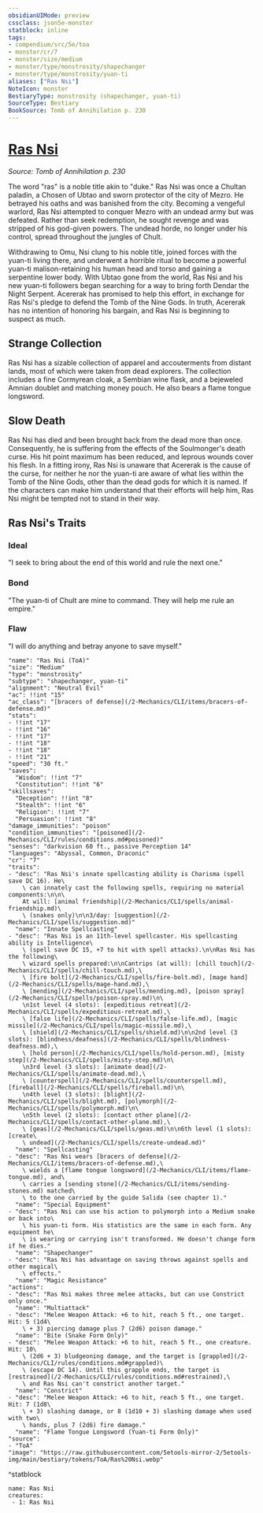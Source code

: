 ```yaml
---
obsidianUIMode: preview
cssclass: json5e-monster
statblock: inline
tags:
- compendium/src/5e/toa
- monster/cr/7
- monster/size/medium
- monster/type/monstrosity/shapechanger
- monster/type/monstrosity/yuan-ti
aliases: ["Ras Nsi"]
NoteIcon: monster
BestiaryType: monstrosity (shapechanger, yuan-ti)
SourceType: Bestiary
BookSource: Tomb of Annihilation p. 230
---
```

# [Ras Nsi](2-Mechanics\CLI\bestiary\npc/ras-nsi-toa.md)
*Source: Tomb of Annihilation p. 230*  

The word "ras" is a noble title akin to "duke." Ras Nsi was once a Chultan paladin, a Chosen of Ubtao and sworn protector of the city of Mezro. He betrayed his oaths and was banished from the city. Becoming a vengeful warlord, Ras Nsi attempted to conquer Mezro with an undead army but was defeated. Rather than seek redemption, he sought revenge and was stripped of his god-given powers. The undead horde, no longer under his control, spread throughout the jungles of Chult.

Withdrawing to Omu, Nsi clung to his noble title, joined forces with the yuan-ti living there, and underwent a horrible ritual to become a powerful yuan-ti malison-retaining his human head and torso and gaining a serpentine lower body. With Ubtao gone from the world, Ras Nsi and his new yuan-ti followers began searching for a way to bring forth Dendar the Night Serpent. Acererak has promised to help this effort, in exchange for Ras Nsi's pledge to defend the Tomb of the Nine Gods. In truth, Acererak has no intention of honoring his bargain, and Ras Nsi is beginning to suspect as much.

## Strange Collection

Ras Nsi has a sizable collection of apparel and accouterments from distant lands, most of which were taken from dead explorers. The collection includes a fine Cormyrean cloak, a Sembian wine flask, and a bejeweled Amnian doublet and matching money pouch. He also bears a flame tongue longsword.

## Slow Death

Ras Nsi has died and been brought back from the dead more than once. Consequently, he is suffering from the effects of the Soulmonger's death curse. His hit point maximum has been reduced, and leprous wounds cover his flesh. In a fitting irony, Ras Nsi is unaware that Acererak is the cause of the curse, for neither he nor the yuan-ti are aware of what lies within the Tomb of the Nine Gods, other than the dead gods for which it is named. If the characters can make him understand that their efforts will help him, Ras Nsi might be tempted not to stand in their way.

## Ras Nsi's Traits

### Ideal

"I seek to bring about the end of this world and rule the next one."

### Bond

"The yuan-ti of Chult are mine to command. They will help me rule an empire."

### Flaw

"I will do anything and betray anyone to save myself."

```statblock
"name": "Ras Nsi (ToA)"
"size": "Medium"
"type": "monstrosity"
"subtype": "shapechanger, yuan-ti"
"alignment": "Neutral Evil"
"ac": !!int "15"
"ac_class": "[bracers of defense](/2-Mechanics/CLI/items/bracers-of-defense.md)"
"stats":
- !!int "17"
- !!int "16"
- !!int "17"
- !!int "18"
- !!int "18"
- !!int "21"
"speed": "30 ft."
"saves":
  "Wisdom": !!int "7"
  "Constitution": !!int "6"
"skillsaves":
  "Deception": !!int "8"
  "Stealth": !!int "6"
  "Religion": !!int "7"
  "Persuasion": !!int "8"
"damage_immunities": "poison"
"condition_immunities": "[poisoned](/2-Mechanics/CLI/rules/conditions.md#poisoned)"
"senses": "darkvision 60 ft., passive Perception 14"
"languages": "Abyssal, Common, Draconic"
"cr": "7"
"traits":
- "desc": "Ras Nsi's innate spellcasting ability is Charisma (spell save DC 16). He\
    \ can innately cast the following spells, requiring no material components:\n\n\
    At will: [animal friendship](/2-Mechanics/CLI/spells/animal-friendship.md)\
    \ (snakes only)\n\n3/day: [suggestion](/2-Mechanics/CLI/spells/suggestion.md)"
  "name": "Innate Spellcasting"
- "desc": "Ras Nsi is an 11th-level spellcaster. His spellcasting ability is Intelligence\
    \ (spell save DC 15, +7 to hit with spell attacks).\n\nRas Nsi has the following\
    \ wizard spells prepared:\n\nCantrips (at will): [chill touch](/2-Mechanics/CLI/spells/chill-touch.md),\
    \ [fire bolt](/2-Mechanics/CLI/spells/fire-bolt.md), [mage hand](/2-Mechanics/CLI/spells/mage-hand.md),\
    \ [mending](/2-Mechanics/CLI/spells/mending.md), [poison spray](/2-Mechanics/CLI/spells/poison-spray.md)\n\
    \n1st level (4 slots): [expeditious retreat](/2-Mechanics/CLI/spells/expeditious-retreat.md),\
    \ [false life](/2-Mechanics/CLI/spells/false-life.md), [magic missile](/2-Mechanics/CLI/spells/magic-missile.md),\
    \ [shield](/2-Mechanics/CLI/spells/shield.md)\n\n2nd level (3 slots): [blindness/deafness](/2-Mechanics/CLI/spells/blindness-deafness.md),\
    \ [hold person](/2-Mechanics/CLI/spells/hold-person.md), [misty step](/2-Mechanics/CLI/spells/misty-step.md)\n\
    \n3rd level (3 slots): [animate dead](/2-Mechanics/CLI/spells/animate-dead.md),\
    \ [counterspell](/2-Mechanics/CLI/spells/counterspell.md), [fireball](/2-Mechanics/CLI/spells/fireball.md)\n\
    \n4th level (3 slots): [blight](/2-Mechanics/CLI/spells/blight.md), [polymorph](/2-Mechanics/CLI/spells/polymorph.md)\n\
    \n5th level (2 slots): [contact other plane](/2-Mechanics/CLI/spells/contact-other-plane.md),\
    \ [geas](/2-Mechanics/CLI/spells/geas.md)\n\n6th level (1 slots): [create\
    \ undead](/2-Mechanics/CLI/spells/create-undead.md)"
  "name": "Spellcasting"
- "desc": "Ras Nsi wears [bracers of defense](/2-Mechanics/CLI/items/bracers-of-defense.md),\
    \ wields a [flame tongue longsword](/2-Mechanics/CLI/items/flame-tongue.md), and\
    \ carries a [sending stone](/2-Mechanics/CLI/items/sending-stones.md) matched\
    \ to the one carried by the guide Salida (see chapter 1)."
  "name": "Special Equipment"
- "desc": "Ras Nsi can use his action to polymorph into a Medium snake or back into\
    \ his yuan-ti form. His statistics are the same in each form. Any equipment he\
    \ is wearing or carrying isn't transformed. He doesn't change form if he dies."
  "name": "Shapechanger"
- "desc": "Ras Nsi has advantage on saving throws against spells and other magical\
    \ effects."
  "name": "Magic Resistance"
"actions":
- "desc": "Ras Nsi makes three melee attacks, but can use Constrict only once."
  "name": "Multiattack"
- "desc": "Melee Weapon Attack: +6 to hit, reach 5 ft., one target. Hit: 5 (1d4\
    \ + 3) piercing damage plus 7 (2d6) poison damage."
  "name": "Bite (Snake Form Only)"
- "desc": "Melee Weapon Attack: +6 to hit, reach 5 ft., one creature. Hit: 10\
    \ (2d6 + 3) bludgeoning damage, and the target is [grappled](/2-Mechanics/CLI/rules/conditions.md#grappled)\
    \ (escape DC 14). Until this grapple ends, the target is [restrained](/2-Mechanics/CLI/rules/conditions.md#restrained),\
    \ and Ras Nsi can't constrict another target."
  "name": "Constrict"
- "desc": "Melee Weapon Attack: +6 to hit, reach 5 ft., one target. Hit: 7 (1d8\
    \ + 3) slashing damage, or 8 (1d10 + 3) slashing damage when used with two\
    \ hands, plus 7 (2d6) fire damage."
  "name": "Flame Tongue Longsword (Yuan-ti Form Only)"
"source":
- "ToA"
"image": "https://raw.githubusercontent.com/5etools-mirror-2/5etools-img/main/bestiary/tokens/ToA/Ras%20Nsi.webp"
```
^statblock

```encounter-table
name: Ras Nsi
creatures:
 - 1: Ras Nsi
```